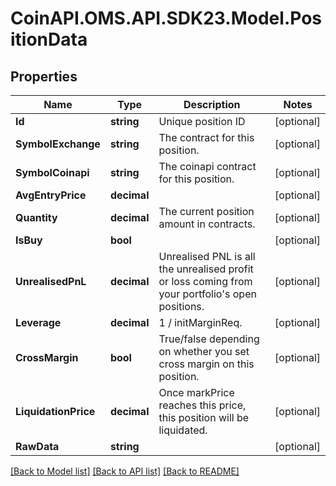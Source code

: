 
# CoinAPI.OMS.API.SDK23.Model.PositionData

## Properties

Name | Type | Description | Notes
------------ | ------------- | ------------- | -------------
**Id** | **string** | Unique position ID | [optional] 
**SymbolExchange** | **string** | The contract for this position. | [optional] 
**SymbolCoinapi** | **string** | The coinapi contract for this position. | [optional] 
**AvgEntryPrice** | **decimal** |  | [optional] 
**Quantity** | **decimal** | The current position amount in contracts. | [optional] 
**IsBuy** | **bool** |  | [optional] 
**UnrealisedPnL** | **decimal** | Unrealised PNL is all the unrealised profit or loss coming from your portfolio&#39;s open positions. | [optional] 
**Leverage** | **decimal** | 1 / initMarginReq. | [optional] 
**CrossMargin** | **bool** | True/false depending on whether you set cross margin on this position. | [optional] 
**LiquidationPrice** | **decimal** | Once markPrice reaches this price, this position will be liquidated. | [optional] 
**RawData** | **string** |  | [optional] 

[[Back to Model list]](../README.md#documentation-for-models)
[[Back to API list]](../README.md#documentation-for-api-endpoints)
[[Back to README]](../README.md)

